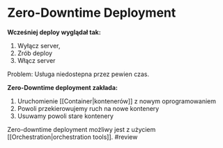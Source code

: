 # Zero-Downtime Deployment
**Wcześniej deploy wyglądał tak:**
1. Wyłącz server,
2. Zrób deploy
3. Włącz server

Problem: Usługa niedostepna przez pewien czas.

**Zero-Downtime deployment zakłada:**
1. Uruchomienie [[Container|kontenerów]] z nowym oprogramowaniem
2. Powoli przekierowujemy ruch na nowe kontenery
3. Usuwamy powoli stare kontenery

Zero-downtime deployment możliwy jest z użyciem [[Orchestration|orchestration tools]].
#review